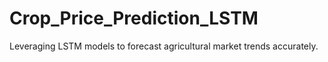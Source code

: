# Crop_Price_Prediction_LSTM
Leveraging LSTM models to forecast agricultural market trends accurately.
